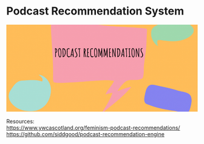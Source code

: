 # Podcast Recommendation System
  
<img src="https://github.com/Peter-Chong/Podcast-Recommendation-System/blob/main/images/podcast-recs-blog-header-815x380.png" width="900" height="230" />
  
Resources:  
https://www.ywcascotland.org/feminism-podcast-recommendations/  
https://github.com/siddgood/podcast-recommendation-engine
